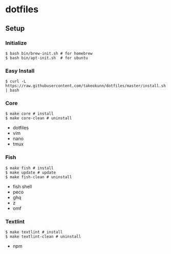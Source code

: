 # dotfiles

## Setup

### Initialize

```
$ bash bin/brew-init.sh # for homebrew
$ bash bin/apt-init.sh  # for ubuntu
```

### Easy Install

```
$ curl -L https://raw.githubusercontent.com/takeokunn/dotfiles/master/install.sh | bash
```

### Core

```
$ make core # install
$ make core-clean # uninstall
```

* dotfiles
* vim
* nano
* tmux

### Fish

```
$ make fish # install
$ make update # update
$ make fish-clean # uninstall
```

* fish shell
* peco
* ghq
* z
* omf

### Textlint

```
$ make textlint # install
$ make textlint-clean # uninstall
```

* npm
